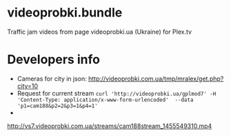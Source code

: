 # videoprobki.bundle
Traffic jam videos from page videoprobki.ua (Ukraine) for Plex.tv

# Developers info
 * Cameras for city in json: http://videoprobki.com.ua/tmp/mralex/get.php?city=10
 * Request for current stream `curl 'http://videoprobki.ua/gplmod7' -H 'Content-Type: application/x-www-form-urlencoded'  --data 'p1=cam188&p2=2&p3=1&p4=1'`
 *

http://vs7.videoprobki.com.ua/streams/cam188stream_1455549310.mp4
